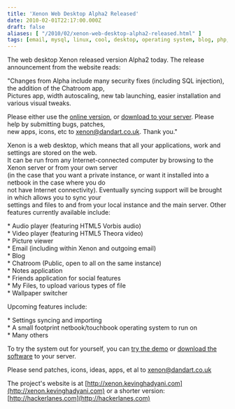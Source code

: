 ```yaml
---
title: 'Xenon Web Desktop Alpha2 Released'
date: 2010-02-01T22:17:00.000Z
draft: false
aliases: [ "/2010/02/xenon-web-desktop-alpha2-released.html" ]
tags: [email, mysql, linux, cool, desktop, operating system, blog, php, web, xenon]
---
```


The web desktop Xenon released version Alpha2 today. The release announcement from the website reads:  
  
"Changes from Alpha include many security fixes (including SQL injection), the addition of the Chatroom app,  
Pictures app, width autoscaling, new tab launching, easier installation and various visual tweaks.  
  
Please either use the [online version](http://xenon.kevinghadyani.com/desktop), or [download to your server](http://xenon.kevinghadyani.com/xenon_alpha2.tar.bz2). Please help by submitting bugs, patches,  
new apps, icons, etc to xenon@dandart.co.uk. Thank you."  
  
  
Xenon is a web desktop, which means that all your applications, work and settings are stored on the web.  
It can be run from any Internet-connected computer by browsing to the Xenon server or from your own server  
(in the case that you want a private instance, or want it installed into a netbook in the case where you do  
not have Internet connectivity). Eventually syncing support will be brought in which allows you to sync your  
settings and files to and from your local instance and the main server. Other features currently available include:  
  
\* Audio player (featuring HTML5 Vorbis audio)  
\* Video player (featuring HTML5 Theora video)  
\* Picture viewer  
\* Email (including within Xenon and outgoing email)  
\* Blog  
\* Chatroom (Public, open to all on the same instance)  
\* Notes application  
\* Friends application for social features  
\* My Files, to upload various types of file  
\* Wallpaper switcher  
  
Upcoming features include:  
  
\* Settings syncing and importing  
\* A small footprint netbook/touchbook operating system to run on  
\* Many others  
  
To try the system out for yourself, you can [try the demo](http://xenon.kevinghadyani.com/desktop) or [download the software](http://xenon.kevinghadyani.com/xenon_alpha2.tar.bz2) to your server.  
  
Please send patches, icons, ideas, apps, et al to [xenon@dandart.co.uk](mailto:xenon@dandart.co.uk)  
  
The project's website is at [http://xenon.kevinghadyani.com](http://xenon.kevinghadyani.com) or a shorter version: [http://hackerlanes.com](http://hackerlanes.com)